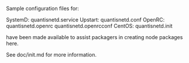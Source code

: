Sample configuration files for:

SystemD: quantisnetd.service
Upstart: quantisnetd.conf
OpenRC:  quantisnetd.openrc
         quantisnetd.openrcconf
CentOS:  quantisnetd.init

have been made available to assist packagers in creating node packages here.

See doc/init.md for more information.
